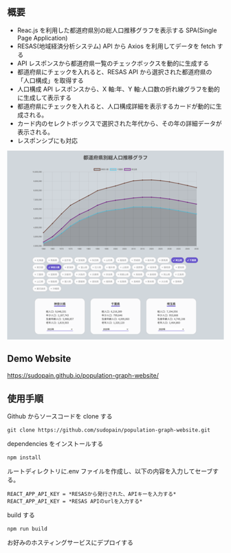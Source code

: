 ## 概要

- Reac.js を利用した都道府県別の総人口推移グラフを表示する SPA(Single Page Application)
- RESAS(地域経済分析システム) API から Axios を利用してデータを fetch する
- API レスポンスから都道府県一覧のチェックボックスを動的に生成する
- 都道府県にチェックを入れると、RESAS API から選択された都道府県の「人口構成」を取得する
- 人口構成 API レスポンスから、X 軸:年、Y 軸:人口数の折れ線グラフを動的に生成して表示する
- 都道府県にチェックを入れると、人口構成詳細を表示するカードが動的に生成される。
- カード内のセレクトボックスで選択された年代から、その年の詳細データが表示される。
- レスポンシブにも対応

![demo](./demo.png)

## Demo Website

https://sudopain.github.io/population-graph-website/

## 使用手順

Github からソースコードを clone する

```shell
git clone https://github.com/sudopain/population-graph-website.git
```

dependencies をインストールする

```shell
npm install
```

ルートディレクトリに.env ファイルを作成し、以下の内容を入力してセーブする。

```shell
REACT_APP_API_KEY = *RESASから発行された、APIキーを入力する*
REACT_APP_API_KEY = *RESAS APIのurlを入力する*
```

build する

```shell
npm run build
```

お好みのホスティングサービスにデプロイする
